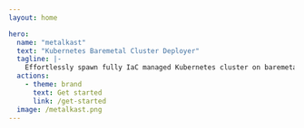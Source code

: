 ```yaml
---
layout: home

hero:
  name: "metalkast"
  text: "Kubernetes Baremetal Cluster Deployer"
  tagline: |-
    Effortlessly spawn fully IaC managed Kubernetes cluster on baremetal machines.
  actions:
    - theme: brand
      text: Get started
      link: /get-started
  image: /metalkast.png
---
```

